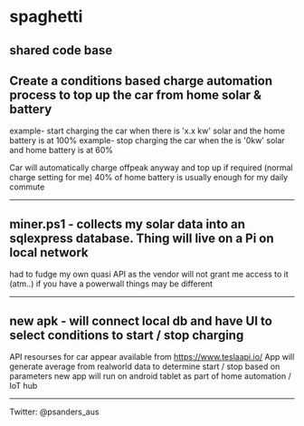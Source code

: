# spaghetti
shared code base
------------------------------------------------------------------------------------------------------------
Create a conditions based charge automation process to top up the car from home solar & battery
------------------------------------------------------------------------------------------------------------

example- start charging the car when there is 'x.x kw' solar and the home battery is at 100%
example- stop charging the car when the is '0kw' solar and home battery is at 60%

Car will automatically charge offpeak anyway and top up if required (normal charge setting for me)
40% of home battery is usually enough for my daily commute

----------------------------------------------------------------------------------------------------------
miner.ps1 - collects my solar data into an sqlexpress database. Thing will live on a Pi on local network
----------------------------------------------------------------------------------------------------------

had to fudge my own quasi API as the vendor will not grant me access to it (atm..)
if you have a powerwall things may be different

----------------------------------------------------------------------------------------------------------
new apk - will connect local db and have UI to select conditions to start / stop charging 
----------------------------------------------------------------------------------------------------------

API resourses for car appear available from https://www.teslaapi.io/
App will generate average from realworld data to determine start / stop based on parameters
new app will run on android tablet as part of home automation / IoT hub

----------------------------------------------------------------------------------------------------------
Twitter: @psanders_aus

